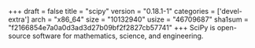 +++
draft = false
title = "scipy"
version = "0.18.1-1"
categories = ['devel-extra']
arch = "x86_64"
size = "10132940"
usize = "46709687"
sha1sum = "f2166854e7a0a0d3ad3d27b09bf2f2827cb57741"
+++
SciPy is open-source software for mathematics, science, and engineering.